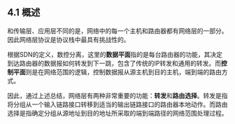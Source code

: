 ## 4.1 概述
和传输层、应用层不同的是，网络中的每一个主机和路由器都有网络层的一部分。因此网络层协议是协议栈中最具有挑战性的。

根据SDN的定义，数控分离，这里的**数据平面**指的是每台路由器的功能，其决定到达路由器的数据报如何转发到下一跳，包含了传统的IP转发和通用的转发。而**控制平面**则是在网络范围的逻辑，控制数据报从源主机到目的主机，端到端的路由方式。

因此，通过上述总结，网络层有两种非常重要的功能：**转发**和**路由选择**。转发是指将分组从一个输入链路接口转移到适当的输出链路接口的路由器本地动作。而路由选择是指确定分组从源地址到目的地址所采取的端到端路径的网络范围处理过程。